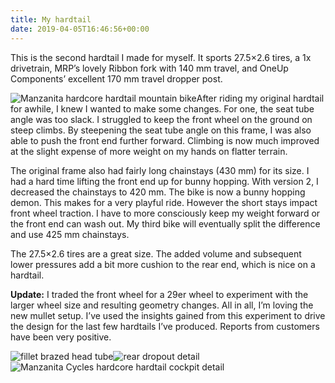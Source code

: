 ```yaml
---
title: My hardtail
date: 2019-04-05T16:46:56+00:00
---
```

This is the second hardtail I made for myself. It sports 27.5×2.6 tires, a 1x drivetrain, MRP’s lovely Ribbon fork with 140 mm travel, and OneUp Components’ excellent 170 mm travel dropper post.

![Manzanita hardcore hardtail mountain bike](../../uploads/htv2-overall-profile.jpeg)After riding my original hardtail for awhile, I knew I wanted to make some changes. For one, the seat tube angle was too slack. I struggled to keep the front wheel on the ground on steep climbs. By steepening the seat tube angle on this frame, I was also able to push the front end further forward. Climbing is now much improved at the slight expense of more weight on my hands on flatter terrain.

The original frame also had fairly long chainstays (430 mm) for its size. I had a hard time lifting the front end up for bunny hopping. With version 2, I decreased the chainstays to 420 mm. The bike is now a bunny hopping demon. This makes for a very playful ride. However the short stays impact front wheel traction. I have to more consciously keep my weight forward or the front end can wash out. My third bike will eventually split the difference and use 425 mm chainstays.

The 27.5×2.6 tires are a great size. The added volume and subsequent lower pressures add a bit more cushion to the rear end, which is nice on a hardtail.

**Update:** I traded the front wheel for a 29er wheel to experiment with the larger wheel size and resulting geometry changes. All in all, I’m loving the new mullet setup. I’ve used the insights gained from this experiment to drive the design for the last few hardtails I’ve produced. Reports from customers have been very positive.

![fillet brazed head tube](../../uploads/htv2-head-tube.jpeg)![rear dropout detail](../../uploads/htv2-dropout.jpeg)![Manzanita Cycles hardcore hardtail cockpit detail](../../uploads/htv2-cockpit.jpeg)<figure class="wp-block-image">![]()</figure>
